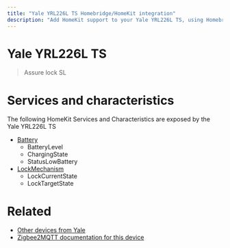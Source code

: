 ```yaml
---
title: "Yale YRL226L TS Homebridge/HomeKit integration"
description: "Add HomeKit support to your Yale YRL226L TS, using Homebridge, Zigbee2MQTT and homebridge-z2m."
---
```

<!---
This file has been GENERATED using src/docgen/docgen.ts
DO NOT EDIT THIS FILE MANUALLY!
-->
# Yale YRL226L TS
> Assure lock SL


# Services and characteristics
The following HomeKit Services and Characteristics are exposed by
the Yale YRL226L TS

* [Battery](../../battery.md)
  * BatteryLevel
  * ChargingState
  * StatusLowBattery
* [LockMechanism](../../lock.md)
  * LockCurrentState
  * LockTargetState


# Related
* [Other devices from Yale](../index.md#yale)
* [Zigbee2MQTT documentation for this device](https://www.zigbee2mqtt.io/devices/YRL226L_TS.html)